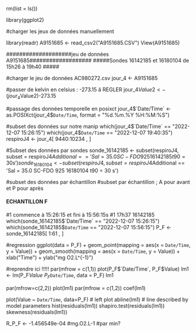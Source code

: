 rm(list = ls())

library(ggplot2)

#charger les jeux de données manuellement

library(readr)
A9151685 <- read_csv2("A9151685.CSV")
View(A9151685)

####################jeu de données A9151685###################
#####Sondes 16142185 et 16180104 de 15h26 à 19h40 #####

#charger le jeu de données AC980272.csv
jour_4 <- A9151685

#passer de kelvin en celsius : -273.15 â REGLER
jour_4$Value2 <- (jour_4$Value2)-273.15

#passage des données temporelle en posixct 
jour_4$`Date/Time` <- as.POSIXct(jour_4$`Date/Time`, format = "%d.%m.%Y %H:%M:%S")

#subset des données sur notre manip
which(jour_4$`Date/Time` == "2022-12-07 15:26:15")
which(jour_4$`Date/Time` == "2022-12-07 19:40:35")
respiroJ4 <- jour_4[ 9440:10234 , ]

#Subset des données par sondes 
sonde_16142185 <- subset(respiroJ4, subset = respiroJ4$Additional == 'Sal = 35.0   SC-FDO 925   16142185   t90 = 30 s')
sonde_16180104 <- subset(respiroJ4, subset = respiroJ4$Additional == 'Sal = 35.0   SC-FDO 925   16180104   t90 = 30 s')

#subset des données par échantillon 
#subset par échantillon ; A pour avant et P pour après

#### ECHANTILLON F ####

#1 commence à 15:26:15 et fini à 15:56:15s
#1	17h37	16142185
which(sonde_16142185$`Date/Time` == "2022-12-07 15:26:15")
which(sonde_16142185$`Date/Time` == "2022-12-07 15:56:15")
P_F <- sonde_16142185[ 1:61 , ]

#regression 
ggplot(data = P_F) + 
  geom_point(mapping = aes(x = `Date/Time`, y = Value)) +
  geom_smooth(mapping = aes(x = `Date/Time`, y = Value)) +
  xlab("Time") + ylab("mg O2.L^{-1}") 

#reprendre ici !!!!! 
par(mfrow = c(1,1))
plot(P_F$`Date/Time`, P_F$Value)
lm1 <- lm(P_F$Value ~ P_F$`Date/Time`, data = P_F)
lm1

par(mfrow=c(2,2))
plot(lm1)
par(mfrow = c(1,2))
coef(lm1)

plot(Value ~ `Date/Time`, data=P_F) # left plot
abline(lm1) # line described by model parameters
hist(residuals(lm1))
shapiro.test(residuals(lm1))
skewness(residuals(lm1))

R_P_F <- -1.456549e-04 #mg.O2.L-1 #par min?
